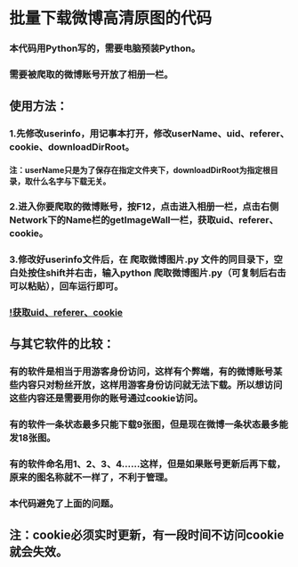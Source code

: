 # 批量下载微博高清原图的代码
### 本代码用Python写的，需要电脑预装Python。
### 需要被爬取的微博账号开放了相册一栏。
## 使用方法：
### 1.先修改userinfo，用记事本打开，修改userName、uid、referer、cookie、downloadDirRoot。
#### 注：userName只是为了保存在指定文件夹下，downloadDirRoot为指定根目录，取什么名字与下载无关。
### 2.进入你要爬取的微博账号，按F12，点击进入相册一栏，点击右侧Network下的Name栏的getImageWall一栏，获取uid、referer、cookie。
### 3.修改好userinfo文件后，在 爬取微博图片.py 文件的同目录下，空白处按住shift并右击，输入python 爬取微博图片.py（可复制后右击可以粘贴），回车运行即可。
### [!获取uid、referer、cookie](img/爬取微博图片.png)

## 与其它软件的比较：
### 有的软件是相当于用游客身份访问，这样有个弊端，有的微博账号某些内容只对粉丝开放，这样用游客身份访问就无法下载。所以想访问这些内容还是需要用你的账号通过cookie访问。
### 有的软件一条状态最多只能下载9张图，但是现在微博一条状态最多能发18张图。
### 有的软件命名用1、2、3、4……这样，但是如果账号更新后再下载，原来的图名称就不一样了，不利于管理。
### 本代码避免了上面的问题。

## 注：cookie必须实时更新，有一段时间不访问cookie就会失效。
